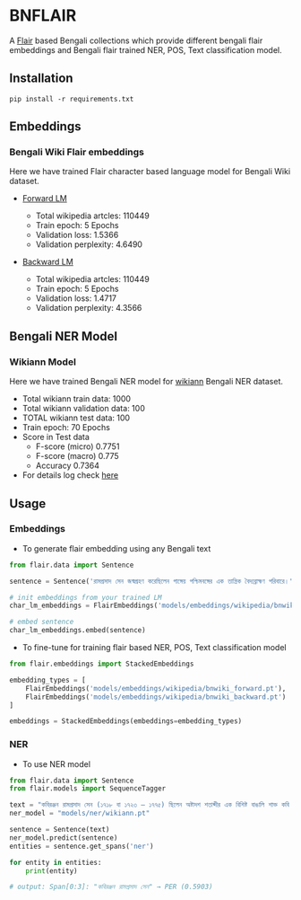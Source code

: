 # BNFLAIR
A [Flair](https://github.com/flairNLP/flair) based Bengali collections which provide different bengali flair embeddings and Bengali flair trained NER, POS, Text classification model.

## Installation
```
pip install -r requirements.txt
```

## Embeddings
### Bengali Wiki Flair embeddings
Here we have trained Flair character based language model for Bengali Wiki dataset.

- [Forward LM](https://github.com/sagorbrur/bnflair/tree/main/models/embeddings/wikipedia)
    - Total wikipedia artcles: 110449
    - Train epoch: 5 Epochs
    - Validation loss: 1.5366
    - Validation perplexity: 4.6490
    
- [Backward LM](https://github.com/sagorbrur/bnflair/tree/main/models/embeddings/wikipedia)
    - Total wikipedia artcles: 110449
    - Train epoch: 5 Epochs
    - Validation loss: 1.4717
    - Validation perplexity: 4.3566

## Bengali NER Model
### Wikiann Model
Here we have trained Bengali NER model for [wikiann](https://huggingface.co/datasets/wikiann) Bengali NER dataset.

- Total wikiann train data: 1000
- Total wikiann validation data: 100
- TOTAL wikiann test data: 100
- Train epoch: 70 Epochs
- Score in Test data
    - F-score (micro) 0.7751
    - F-score (macro) 0.775
    - Accuracy 0.7364
- For details log check [here](https://github.com/sagorbrur/bnflair/tree/main/models/ner)

## Usage
### Embeddings
- To generate flair embedding using any Bengali text

```py
from flair.data import Sentence

sentence = Sentence('রামপ্রসাদ সেন জন্মগ্রহণ করেছিলেন গাঙ্গেয় পশ্চিমবঙ্গের এক তান্ত্রিক বৈদ্যব্রাহ্মণ পরিবারে।')

# init embeddings from your trained LM
char_lm_embeddings = FlairEmbeddings('models/embeddings/wikipedia/bnwiki_forward.pt')

# embed sentence
char_lm_embeddings.embed(sentence)

```

- To fine-tune for training flair based NER, POS, Text classification model

```py
from flair.embeddings import StackedEmbeddings

embedding_types = [
    FlairEmbeddings('models/embeddings/wikipedia/bnwiki_forward.pt'),
    FlairEmbeddings('models/embeddings/wikipedia/bnwiki_backward.pt')
]

embeddings = StackedEmbeddings(embeddings=embedding_types)

```

### NER
- To use NER model
```py
from flair.data import Sentence
from flair.models import SequenceTagger

text = "কবিরঞ্জন রামপ্রসাদ সেন (১৭১৮ বা ১৭২৩ – ১৭৭৫) ছিলেন অষ্টাদশ শতাব্দীর এক বিশিষ্ট বাঙালি শাক্ত কবি ও সাধক।"
ner_model = "models/ner/wikiann.pt"

sentence = Sentence(text)
ner_model.predict(sentence)
entities = sentence.get_spans('ner')

for entity in entities:
    print(entity)

# output: Span[0:3]: "কবিরঞ্জন রামপ্রসাদ সেন" → PER (0.5903)
```